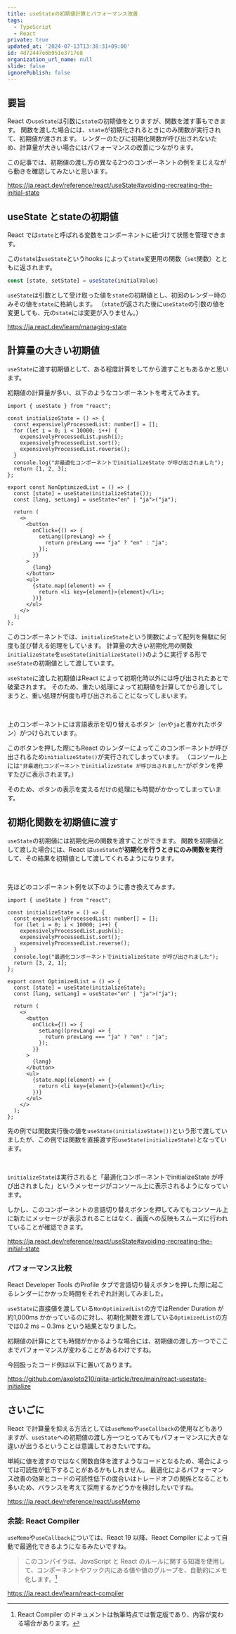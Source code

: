 ```yaml
---
title: useStateの初期値計算とパフォーマンス改善
tags:
  - TypeScript
  - React
private: true
updated_at: '2024-07-13T13:38:31+09:00'
id: 4d72447e6b951e3717e8
organization_url_name: null
slide: false
ignorePublish: false
---
```

## 要旨
React の`useState`は引数に`state`の初期値をとりますが、関数を渡す事もできます。
関数を渡した場合には、`state`が初期化されるときにのみ関数が実行されて、初期値が渡されます。
レンダーのたびに初期化関数が呼び出されないため、計算量が大きい場合にはパフォーマンスの改善につながります。

この記事では、初期値の渡し方の異なる2つのコンポーネントの例をまじえながら動きを確認してみたいと思います。

https://ja.react.dev/reference/react/useState#avoiding-recreating-the-initial-state

## useState とstateの初期値
React では`state`と呼ばれる変数をコンポーネントに紐づけて状態を管理できます。

この`state`は`useState`というhooks によって`state`変更用の関数（`set`関数）とともに返されます。
```ts
const [state, setState] = useState(initialValue)
```

`useState`は引数として受け取った値を`state`の初期値とし、初回のレンダー時のみその値を`state`に格納します。
（`state`が返された後に`useState`の引数の値を変更しても、元の`state`には変更が入りません。）

https://ja.react.dev/learn/managing-state

## 計算量の大きい初期値
`useState`に渡す初期値として、ある程度計算をしてから渡すこともあるかと思います。

初期値の計算量が多い、以下のようなコンポーネントを考えてみます。

```tsx
import { useState } from "react";

const initializeState = () => {
  const expensivelyProcessedList: number[] = [];
  for (let i = 0; i < 10000; i++) {
    expensivelyProcessedList.push(i);
    expensivelyProcessedList.sort();
    expensivelyProcessedList.reverse();
  }
  console.log("非最適化コンポーネントでinitializeState が呼び出されました");
  return [1, 2, 3];
};

export const NonOptimizedList = () => {
  const [state] = useState(initializeState());
  const [lang, setLang] = useState<"en" | "ja">("ja");

  return (
    <>
      <button
        onClick={() => {
          setLang((prevLang) => {
            return prevLang === "ja" ? "en" : "ja";
          });
        }}
      >
        {lang}
      </button>
      <ul>
        {state.map((element) => {
          return <li key={element}>{element}</li>;
        })}
      </ul>
    </>
  );
};
```

このコンポーネントでは、`initializeState`という関数によって配列を無駄に何度も並び替える処理をしています。
計算量の大きい初期化用の関数`initializeState`を`useState(initializeState())`のように実行する形で`useState`の初期値として渡しています。

`useState`に渡した初期値はReact によって初期化時以外には呼び出されたあとで破棄されます。
そのため、重たい処理によって初期値を計算してから渡してしまうと、重い処理が何度も呼び出されることになってしまいます。

<br/>

上のコンポーネントには言語表示を切り替えるボタン（`en`や`ja`と書かれたボタン）がつけられています。

このボタンを押した際にもReact のレンダーによってこのコンポーネントが呼び出されるため`initializeState()`が実行されてしまっています。
（コンソール上には`"非最適化コンポーネントでinitializeState が呼び出されました"`がボタンを押すたびに表示されます。）

そのため、ボタンの表示を変えるだけの処理にも時間がかかってしまっています。

## 初期化関数を初期値に渡す
`useState`の初期値には初期化用の関数を渡すことができます。
関数を初期値として渡した場合には、React は`useState`が**初期化を行うときにのみ関数を実行**して、その結果を初期値として渡してくれるようになります。

<br/>

先ほどのコンポーネント例を以下のように書き換えてみます。
```tsx
import { useState } from "react";

const initializeState = () => {
  const expensivelyProcessedList: number[] = [];
  for (let i = 0; i < 10000; i++) {
    expensivelyProcessedList.push(i);
    expensivelyProcessedList.sort();
    expensivelyProcessedList.reverse();
  }
  console.log("最適化コンポーネントでinitializeState が呼び出されました");
  return [3, 2, 1];
};

export const OptimizedList = () => {
  const [state] = useState(initializeState);
  const [lang, setLang] = useState<"en" | "ja">("ja");

  return (
    <>
      <button
        onClick={() => {
          setLang((prevLang) => {
            return prevLang === "ja" ? "en" : "ja";
          });
        }}
      >
        {lang}
      </button>
      <ul>
        {state.map((element) => {
          return <li key={element}>{element}</li>;
        })}
      </ul>
    </>
  );
};
```

先の例では関数実行後の値を`useState(initializeState())`という形で渡していましたが、この例では関数を直接渡す形`useState(initializeState)`となっています。

<br/>

`initializeState`は実行されると「最適化コンポーネントでinitializeState が呼び出されました」というメッセージがコンソール上に表示されるようになっています。

しかし、このコンポーネントの言語切り替えボタンを押してみてもコンソール上に新たにメッセージが表示されることはなく、画面への反映もスムーズに行われていることが確認できます。

https://ja.react.dev/reference/react/useState#avoiding-recreating-the-initial-state

### パフォーマンス比較
React Developer Tools のProfile タブで言語切り替えボタンを押した際に起こるレンダーにかかった時間をそれぞれ計測してみました。

`useState`に直接値を渡している`NonOptimizedList`の方ではRender Duration が約1,000ms かかっているのに対し、初期化関数を渡している`OptimizedList`の方では0.2 ms ~ 0.3ms という結果となりました。

初期値の計算にとても時間がかかるような場合には、初期値の渡し方一つでここまでパフォーマンスが変わることがあるわけですね。

今回扱ったコード例は以下に置いてあります。

https://github.com/axoloto210/qiita-article/tree/main/react-usestate-initialize

## さいごに
React で計算量を抑える方法としては`useMemo`や`useCallback`の使用などもありますが、`useState`への初期値の渡し方一つとってみてもパフォーマンスに大きな違いが出うるということは意識しておきたいですね。

単純に値を渡すのではなく関数自体を渡すようなコードとなるため、場合によっては可読性が低下することがあるかもしれません。
最適化によるパフォーマンス改善の効果とコードの可読性低下の度合いはトレードオフの関係となることも多いため、バランスを考えて採用するかどうかを検討したいですね。

https://ja.react.dev/reference/react/useMemo

### 余談: React Compiler
`useMemo`や`useCallback`については、React 19 以降、React Compiler によって自動で最適化できるようになるみたいですね。

>このコンパイラは、JavaScript と React のルールに関する知識を使用して、コンポーネントやフック内にある値や値のグループを、自動的にメモ化します。[^1]

https://ja.react.dev/learn/react-compiler

[^1]:React Compiler のドキュメントは執筆時点では暫定版であり、内容が変わる場合があります。
